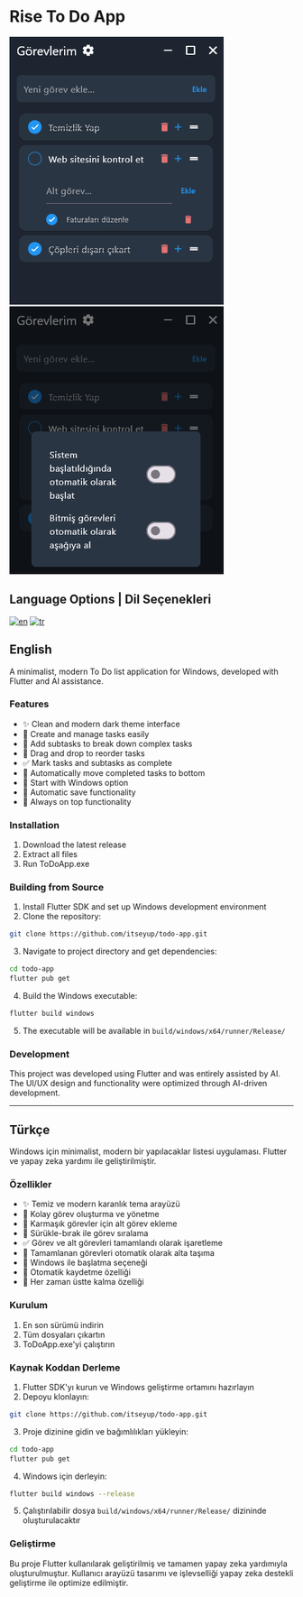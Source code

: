 # Rise To Do App
![ScreenShot](/screenshots/main-screen-tr.png/?raw=true "Main Screen") ![ScreenShot](/screenshots/settings-screen-tr.png/?raw=true "Settings Screen")
## Language Options | Dil Seçenekleri
[![en](https://img.shields.io/badge/lang-en-red.svg)](#english)
[![tr](https://img.shields.io/badge/lang-tr-green.svg)](#türkçe)

## English

A minimalist, modern To Do list application for Windows, developed with Flutter and AI assistance.

### Features
- ✨ Clean and modern dark theme interface
- 📝 Create and manage tasks easily
- 📑 Add subtasks to break down complex tasks
- 🔄 Drag and drop to reorder tasks
- ✅ Mark tasks and subtasks as complete
- 🔽 Automatically move completed tasks to bottom
- 🚀 Start with Windows option
- 💾 Automatic save functionality
- 📌 Always on top functionality

### Installation
1. Download the latest release
2. Extract all files
3. Run ToDoApp.exe

### Building from Source
1. Install Flutter SDK and set up Windows development environment
2. Clone the repository:
```bash
git clone https://github.com/itseyup/todo-app.git
```
3. Navigate to project directory and get dependencies:
```bash
cd todo-app
flutter pub get
```
4. Build the Windows executable:
```bash
flutter build windows
```
5. The executable will be available in 
`build/windows/x64/runner/Release/`

### Development
This project was developed using Flutter and was entirely assisted by AI. The UI/UX design and functionality were optimized through AI-driven development.


---

## Türkçe

Windows için minimalist, modern bir yapılacaklar listesi uygulaması. Flutter ve yapay zeka yardımı ile geliştirilmiştir.

### Özellikler
- ✨ Temiz ve modern karanlık tema arayüzü
- 📝 Kolay görev oluşturma ve yönetme
- 📑 Karmaşık görevler için alt görev ekleme
- 🔄 Sürükle-bırak ile görev sıralama
- ✅ Görev ve alt görevleri tamamlandı olarak işaretleme
- 🔽 Tamamlanan görevleri otomatik olarak alta taşıma
- 🚀 Windows ile başlatma seçeneği
- 💾 Otomatik kaydetme özelliği
- 📌 Her zaman üstte kalma özelliği

### Kurulum
1. En son sürümü indirin
2. Tüm dosyaları çıkartın
3. ToDoApp.exe'yi çalıştırın

### Kaynak Koddan Derleme
1. Flutter SDK'yı kurun ve Windows geliştirme ortamını hazırlayın
2. Depoyu klonlayın:
```bash
git clone https://github.com/itseyup/todo-app.git
 ```

3. Proje dizinine gidin ve bağımlılıkları yükleyin:
```bash
cd todo-app
flutter pub get
 ```

4. Windows için derleyin:
```bash
flutter build windows --release
 ```

5. Çalıştırılabilir dosya `build/windows/x64/runner/Release/` dizininde oluşturulacaktır

### Geliştirme
Bu proje Flutter kullanılarak geliştirilmiş ve tamamen yapay zeka yardımıyla oluşturulmuştur. Kullanıcı arayüzü tasarımı ve işlevselliği yapay zeka destekli geliştirme ile optimize edilmiştir.
